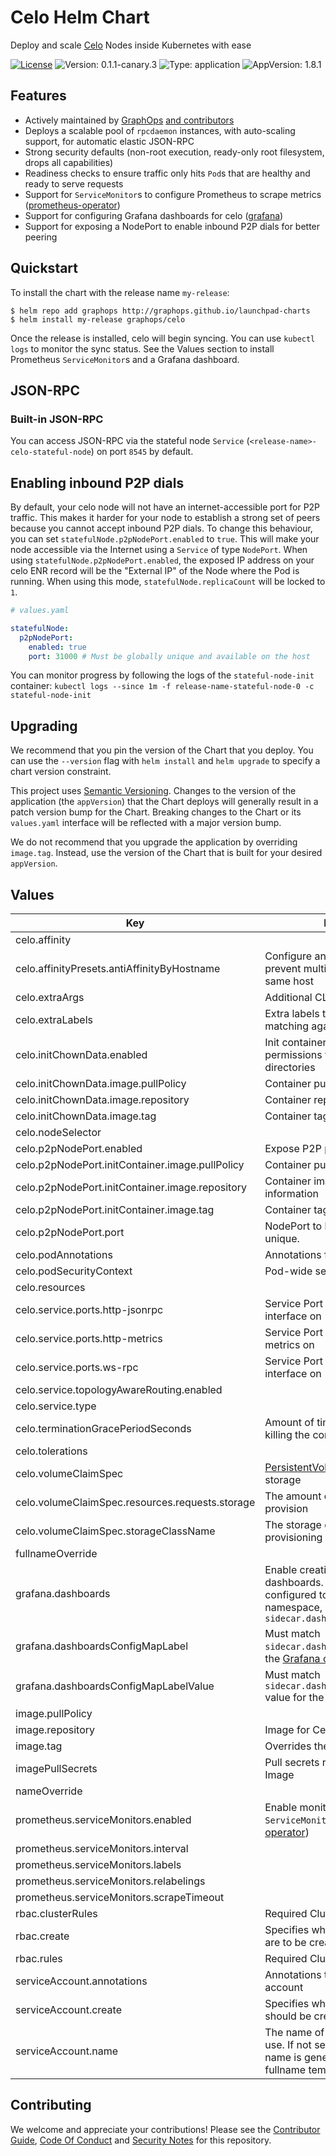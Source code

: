 # Celo Helm Chart

Deploy and scale [Celo](https://github.com/celo-org/celo-blockchain) Nodes inside Kubernetes with ease

[![License](https://img.shields.io/badge/License-Apache%202.0-blue.svg)](https://opensource.org/licenses/Apache-2.0) ![Version: 0.1.1-canary.3](https://img.shields.io/badge/Version-0.1.1--canary.3-informational?style=flat-square) ![Type: application](https://img.shields.io/badge/Type-application-informational?style=flat-square) ![AppVersion: 1.8.1](https://img.shields.io/badge/AppVersion-1.8.1-informational?style=flat-square)

## Features

- Actively maintained by [GraphOps](https://graphops.xyz) [and contributors](https://github.com/graphops/launchpad-charts/graphs/contributors)
- Deploys a scalable pool of `rpcdaemon` instances, with auto-scaling support, for automatic elastic JSON-RPC
- Strong security defaults (non-root execution, ready-only root filesystem, drops all capabilities)
- Readiness checks to ensure traffic only hits `Pod`s that are healthy and ready to serve requests
- Support for `ServiceMonitor`s to configure Prometheus to scrape metrics ([prometheus-operator](https://github.com/prometheus-operator/prometheus-operator))
- Support for configuring Grafana dashboards for celo ([grafana](https://github.com/grafana/helm-charts/tree/main/charts/grafana))
- Support for exposing a NodePort to enable inbound P2P dials for better peering

## Quickstart

To install the chart with the release name `my-release`:

```console
$ helm repo add graphops http://graphops.github.io/launchpad-charts
$ helm install my-release graphops/celo
```

Once the release is installed, celo will begin syncing. You can use `kubectl logs` to monitor the sync status. See the Values section to install Prometheus `ServiceMonitor`s and a Grafana dashboard.

## JSON-RPC

### Built-in JSON-RPC

You can access JSON-RPC via the stateful node `Service` (`<release-name>-celo-stateful-node`) on port `8545` by default.

## Enabling inbound P2P dials

By default, your celo node will not have an internet-accessible port for P2P traffic. This makes it harder for your node to establish a strong set of peers because you cannot accept inbound P2P dials. To change this behaviour, you can set `statefulNode.p2pNodePort.enabled` to `true`. This will make your node accessible via the Internet using a `Service` of type `NodePort`. When using `statefulNode.p2pNodePort.enabled`, the exposed IP address on your celo ENR record will be the "External IP" of the Node where the Pod is running. When using this mode, `statefulNode.replicaCount` will be locked to `1`.

```yaml
# values.yaml

statefulNode:
  p2pNodePort:
    enabled: true
    port: 31000 # Must be globally unique and available on the host
```

You can monitor progress by following the logs of the `stateful-node-init` container: `kubectl logs --since 1m -f release-name-stateful-node-0 -c stateful-node-init`

## Upgrading

We recommend that you pin the version of the Chart that you deploy. You can use the `--version` flag with `helm install` and `helm upgrade` to specify a chart version constraint.

This project uses [Semantic Versioning](https://semver.org/). Changes to the version of the application (the `appVersion`) that the Chart deploys will generally result in a patch version bump for the Chart. Breaking changes to the Chart or its `values.yaml` interface will be reflected with a major version bump.

We do not recommend that you upgrade the application by overriding `image.tag`. Instead, use the version of the Chart that is built for your desired `appVersion`.

## Values

| Key | Description | Type | Default |
|-----|-------------|------|---------|
 | celo.affinity |  | object | `{}` |
 | celo.affinityPresets.antiAffinityByHostname | Configure anti-affinity rules to prevent multiple instances on the same host | bool | `true` |
 | celo.extraArgs | Additional CLI arguments | list | `[]` |
 | celo.extraLabels | Extra labels to attach to the Pod for matching against | object | `{}` |
 | celo.initChownData.enabled | Init container to set the correct permissions to access data directories | bool | `true` |
 | celo.initChownData.image.pullPolicy | Container pull policy | string | `"IfNotPresent"` |
 | celo.initChownData.image.repository | Container repository | string | `"busybox"` |
 | celo.initChownData.image.tag | Container tag | string | `"1.36.1"` |
 | celo.nodeSelector |  | object | `{}` |
 | celo.p2pNodePort.enabled | Expose P2P port via NodePort | bool | `false` |
 | celo.p2pNodePort.initContainer.image.pullPolicy | Container pull policy | string | `"IfNotPresent"` |
 | celo.p2pNodePort.initContainer.image.repository | Container image to fetch nodeport information | string | `"lachlanevenson/k8s-kubectl"` |
 | celo.p2pNodePort.initContainer.image.tag | Container tag | string | `"v1.25.4"` |
 | celo.p2pNodePort.port | NodePort to be used. Must be unique. | int | `31000` |
 | celo.podAnnotations | Annotations for the `Pod` | object | `{}` |
 | celo.podSecurityContext | Pod-wide security context | object | `{"fsGroup":101337,"runAsGroup":101337,"runAsNonRoot":true,"runAsUser":101337}` |
 | celo.resources |  | object | `{}` |
 | celo.service.ports.http-jsonrpc | Service Port to expose JSON-RPC interface on | int | `8545` |
 | celo.service.ports.http-metrics | Service Port to expose Prometheus metrics on | int | `6060` |
 | celo.service.ports.ws-rpc | Service Port to expose WS-RPC interface on | int | `8546` |
 | celo.service.topologyAwareRouting.enabled |  | bool | `false` |
 | celo.service.type |  | string | `"ClusterIP"` |
 | celo.terminationGracePeriodSeconds | Amount of time to wait before force-killing the container | int | `60` |
 | celo.tolerations |  | list | `[]` |
 | celo.volumeClaimSpec | [PersistentVolumeClaimSpec](https://kubernetes.io/docs/reference/generated/kubernetes-api/v1.23/#persistentvolumeclaimspec-v1-core) for storage | object | `{"accessModes":["ReadWriteOnce"],"resources":{"requests":{"storage":"1.5Ti"}},"storageClassName":null}` |
 | celo.volumeClaimSpec.resources.requests.storage | The amount of disk space to provision | string | `"1.5Ti"` |
 | celo.volumeClaimSpec.storageClassName | The storage class to use when provisioning a persistent volume | string | `nil` |
 | fullnameOverride |  | string | `""` |
 | grafana.dashboards | Enable creation of Grafana dashboards. [Grafana chart](https://github.com/grafana/helm-charts/tree/main/charts/grafana#grafana-helm-chart) must be configured to search this namespace, see `sidecar.dashboards.searchNamespace` | bool | `false` |
 | grafana.dashboardsConfigMapLabel | Must match `sidecar.dashboards.label` value for the [Grafana chart](https://github.com/grafana/helm-charts/tree/main/charts/grafana#grafana-helm-chart) | string | `"grafana_dashboard"` |
 | grafana.dashboardsConfigMapLabelValue | Must match `sidecar.dashboards.labelValue` value for the [Grafana chart](https://github.com/grafana/helm-charts/tree/main/charts/grafana#grafana-helm-chart) | string | `"1"` |
 | image.pullPolicy |  | string | `"IfNotPresent"` |
 | image.repository | Image for Celo | string | `"us.gcr.io/celo-org/geth"` |
 | image.tag | Overrides the image tag | string | Chart.appVersion |
 | imagePullSecrets | Pull secrets required to fetch the Image | list | `[]` |
 | nameOverride |  | string | `""` |
 | prometheus.serviceMonitors.enabled | Enable monitoring by creating `ServiceMonitor` CRDs ([prometheus-operator](https://github.com/prometheus-operator/prometheus-operator)) | bool | `false` |
 | prometheus.serviceMonitors.interval |  | string | `nil` |
 | prometheus.serviceMonitors.labels |  | object | `{}` |
 | prometheus.serviceMonitors.relabelings |  | list | `[]` |
 | prometheus.serviceMonitors.scrapeTimeout |  | string | `nil` |
 | rbac.clusterRules | Required ClusterRole rules | list | See `values.yaml` |
 | rbac.create | Specifies whether RBAC resources are to be created | bool | `true` |
 | rbac.rules | Required ClusterRole rules | list | See `values.yaml` |
 | serviceAccount.annotations | Annotations to add to the service account | object | `{}` |
 | serviceAccount.create | Specifies whether a service account should be created | bool | `true` |
 | serviceAccount.name | The name of the service account to use. If not set and create is true, a name is generated using the fullname template | string | `""` |

## Contributing

We welcome and appreciate your contributions! Please see the [Contributor Guide](/CONTRIBUTING.md), [Code Of Conduct](/CODE_OF_CONDUCT.md) and [Security Notes](/SECURITY.md) for this repository.
